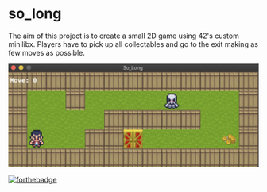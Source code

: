 # so_long

The aim of this project is to create a small 2D game using 42's custom minilibx. Players have to pick up all collectables and go to the exit making as few moves as possible.

![screenshot for the game](https://raw.githubusercontent.com/Ra-Wo/so_long/main/ScreenShot.png)

[![forthebadge](https://forthebadge.com/images/badges/made-with-c.svg)](https://forthebadge.com)
